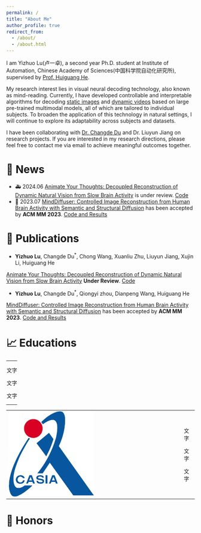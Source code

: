 ```yaml
---
permalink: /
title: "About Me"
author_profile: true
redirect_from: 
  - /about/
  - /about.html
---
```

I am Yizhuo Lu(卢一卓), a second year Ph.D. student at Institute of Automation, Chinese Academy of Sciences(中国科学院自动化研究所), supervised by [Prof. Huiguang He](https://people.ucas.ac.cn/~hehuiguang). 

My research interest lies in visual neural decoding technology, also known as mind-reading. Currently, I have developed controllable and interpretable algorithms for decoding [static images](https://dl.acm.org/doi/10.1145/3581783.3613832) and [dynamic videos](https://arxiv.org/abs/2405.03280) based on large pre-trained multimodal models, all of which are tailored to individual subjects. To broaden the application of this technology in natural settings, I will continue to explore its adaptability across subjects and datasets.

I have been collaborating with [Dr. Changde Du](https://changdedu.github.io/) and Dr. Liuyun Jiang on research projects. If you are interested in my research directions, please feel free to contact me via email to achieve meaningful outcomes together.


🚀 News
======
* 🚑 2024.06 [Animate Your Thoughts: Decoupled Reconstruction of Dynamic Natural Vision from Slow Brain Activity](https://arxiv.org/pdf/2405.03280) is under review. [Code](https://github.com/Mind-Animator/Mind-Animator)
* 🎉 2023.07 [MindDiffuser: Controlled Image Reconstruction from Human Brain Activity with Semantic and Structural Diffusion](https://dl.acm.org/doi/10.1145/3581783.3613832) has been accepted by **ACM MM 2023**. [Code and Results](https://github.com/ReedOnePeck/MindDiffuser)



📝 Publications
======
* **Yizhuo Lu**, Changde Du<sup>*</sup>, Chong Wang, Xuanliu Zhu, Liuyun Jiang, Xujin Li, Huiguang He

[Animate Your Thoughts: Decoupled Reconstruction of Dynamic Natural Vision from Slow Brain Activity](https://arxiv.org/pdf/2405.03280) **Under Review**. [Code](https://github.com/Mind-Animator/Mind-Animator)

* **Yizhuo Lu**, Changde Du<sup>*</sup>, Qiongyi zhou, Dianpeng Wang, Huiguang He

[MindDiffuser: Controlled Image Reconstruction from Human Brain Activity with Semantic and Structural Diffusion](https://dl.acm.org/doi/10.1145/3581783.3613832) has been accepted by **ACM MM 2023**. [Code and Results](https://github.com/ReedOnePeck/MindDiffuser)

📈 Educations
======
<div align="left">
  <table style="border-collapse: collapse; width: auto;">
    <tr>
      <td style="border: none; padding: 0; width: 1px; white-space: nowrap;">
        <img src="https://github.com/ReedOnePeck/Luyizhuo.github.io/blob/master/images/CASIA1.png" style="width: 50%; height: auto;" />
      </td>
      <td style="border: none; padding: 0;">
        <p>文字</p>
        <p>文字</p>
        <p>文字</p>
      </td>
    </tr>
  </table>
</div>

<div align="left">
  <table style="border-collapse: collapse;" rules="none">
    <tr>
      <td style="border: none;">
        <img src="https://github.com/ReedOnePeck/Luyizhuo.github.io/blob/master/images/CASIA1.png" style="width: 50%;" />
      </td>
      <td style="border: none;">
        <p>文字</p>
        <p>文字</p>
        <p>文字</p>
      </td>
    </tr>
  </table>
</div>



📸 Honors
======



